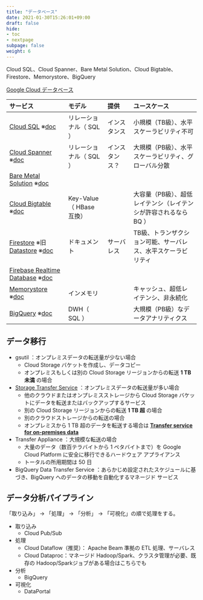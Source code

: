```yaml
---
title: "データベース"
date: 2021-01-30T15:26:01+09:00
draft: false
hide:
- toc
- nextpage
subpage: false
weight: 6
---
```


Cloud SQL、Cloud Spanner、Bare Metal Solution、Cloud Bigtable、Firestore、Memorystore、BigQuery

<!--more-->

[Google Cloud データベース](https://cloud.google.com/products/databases)

|サービス|モデル|提供|ユースケース|
|:---|:---|:---|:---|
|[Cloud SQL](./cloud-sql) ※[doc](https://cloud.google.com/sql/docs)|リレーショナル（ SQL ）|インスタンス|小規模（TB級）、水平スケーラビリティ不可|
|[Cloud Spanner](./cloud-spanner) ※[doc](https://cloud.google.com/spanner/docs)|リレーショナル（ SQL ）|インスタンス？|大規模（PB級）、水平スケーラビリティ、グローバル分散|
|[Bare Metal Solution](./bare-metal-solution) ※[doc](https://cloud.google.com/bare-metal/docs)||||
|[Cloud Bigtable](./cloud-bigtable) ※[doc](https://cloud.google.com/bigtable/docs)|Key-Value（ HBase 互換）||大容量（PB級）、超低レイテンシ（レイテンシが許容されるなら BQ ）|
|[Firestore](./firestore) ※旧 [Datastore](https://cloud.google.com/datastore/docs?hl=ja) ※[doc](https://cloud.google.com/firestore/docs)|ドキュメント|サーバレス|TB級、トランザクション可能、サーバレス、水平スケーラビリティ|
|[Firebase Realtime Database](./firebase-realtime-database) ※[doc](https://firebase.google.com/products/realtime-database/)||||
|[Memorystore](./memorystore) ※[doc](https://cloud.google.com/memorystore/docs)|インメモリ||キャッシュ、超低レイテンシ、非永続化|
|[BigQuery](./bigquery) ※[doc](https://cloud.google.com/bigquery/docs?hl=ja)|DWH（ SQL ）||大規模（PB級）なデータアナリティクス|

## データ移行

- gsutil ：オンプレミスデータの転送量が少ない場合
    - Cloud Storage バケットを作成し、データコピー
    - オンプレミスもしくは別の Cloud Storage リージョンからの転送 **1 TB 未満** の場合
- [Storage Transfer Service](https://cloud.google.com/storage-transfer/docs/overview?hl=ja) ：オンプレミスデータの転送量が多い場合
    - 他のクラウドまたはオンプレミスストレージから Cloud Storage バケットにデータを転送またはバックアップするサービス
    - 別の Cloud Storage リージョンからの転送 **1 TB 超** の場合
    - 別のクラウドストレージからの転送の場合
    - オンプレミスから 1 TB 超のデータを転送する場合は [**Transfer service for on-premises data**](https://cloud.google.com/storage-transfer/docs/on-prem-overview?hl=ja)
- Transfer Appliance ：大規模な転送の場合
    - 大量のデータ（数百テラバイトから 1 ペタバイトまで）を Google Cloud Platform に安全に移行できるハードウェア アプライアンス
    - トータルの所用期間は 50 日
- BigQuery Data Transfer Service ：あらかじめ設定されたスケジュールに基づき、BigQuery へのデータの移動を自動化するマネージド サービス

## データ分析パイプライン

「取り込み」 -> 「処理」 -> 「分析」 -> 「可視化」の順で処理をする。

- 取り込み
    - Cloud Pub/Sub
- 処理
    - Cloud Dataflow（推奨）： Apache Beam 準拠の ETL 処理、サーバレス
    - Cloud Dataproc：マネージド Hadoop/Spark、クラスタ管理が必要、既存の Hadoop/Sparkジョブがある場合はこちらでも
- 分析
    - BigQuery
- 可視化
    - DataPortal